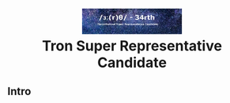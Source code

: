 <h1 align="center">
  <br>
  <img width="40%" src="https://raw.githubusercontent.com/34rth/tronsr-template/master/banner.png">
  <br>
  Tron Super Representative Candidate
  <br>
</h1>

## Intro

